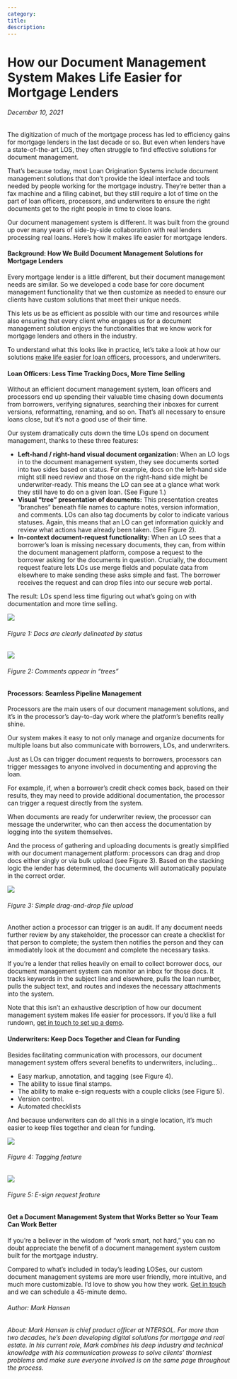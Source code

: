 ```yaml
---
category:
title:
description:
---
```


# How our Document Management System Makes Life Easier for Mortgage Lenders

###### December 10, 2021

The digitization of much of the mortgage process has led to efficiency gains for mortgage lenders in the last decade or so. But even when lenders have a state-of-the-art LOS, they often struggle to find effective solutions for document management.

That’s because today, most Loan Origination Systems include document management solutions that don’t provide the ideal interface and tools needed by people working for the mortgage industry. They’re better than a fax machine and a filing cabinet, but they still require a lot of time on the part of loan officers, processors, and underwriters to ensure the right documents get to the right people in time to close loans.

Our document management system is different. It was built from the ground up over many years of side-by-side collaboration with real lenders processing real loans. Here’s how it makes life easier for mortgage lenders.

#### Background: How We Build Document Management Solutions for Mortgage Lenders

Every mortgage lender is a little different, but their document management needs are similar. So we developed a code base for core document management functionality that we then customize as needed to ensure our clients have custom solutions that meet their unique needs.

This lets us be as efficient as possible with our time and resources while also ensuring that every client who engages us for a document management solution enjoys the functionalities that we know work for mortgage lenders and others in the industry.

To understand what this looks like in practice, let’s take a look at how our solutions [make life easier for loan officers](https://ntersol.com/blog/how-to-make-sure-every-loan-officer-gets-the-right-leads/), processors, and underwriters.

#### Loan Officers: Less Time Tracking Docs, More Time Selling

Without an efficient document management system, loan officers and processors end up spending their valuable time chasing down documents from borrowers, verifying signatures, searching their inboxes for current versions, reformatting, renaming, and so on. That’s all necessary to ensure loans close, but it’s not a good use of their time.

Our system dramatically cuts down the time LOs spend on document management, thanks to these three features:

- **Left-hand / right-hand visual document organization:** When an LO logs in to the document management system, they see documents sorted into two sides based on status. For example, docs on the left-hand side might still need review and those on the right-hand side might be underwriter-ready. This means the LO can see at a glance what work they still have to do on a given loan. (See Figure 1.)
- **Visual “tree” presentation of documents:** This presentation creates “branches” beneath file names to capture notes, version information, and comments. LOs can also tag documents by color to indicate various statuses. Again, this means that an LO can get information quickly and review what actions have already been taken. (See Figure 2).
- **In-context document-request functionality:** When an LO sees that a borrower’s loan is missing necessary documents, they can, from within the document management platform, compose a request to the borrower asking for the documents in question. Crucially, the document request feature lets LOs use merge fields and populate data from elsewhere to make sending these asks simple and fast. The borrower receives the request and can drop files into our secure web portal.

The result: LOs spend less time figuring out what’s going on with documentation and more time selling.

![](https://ntersol.com/wp-content/uploads/2021/12/image1.png)

###### Figure 1: Docs are clearly delineated by status

![](https://ntersol.com/wp-content/uploads/2021/12/image2.png)

###### Figure 2: Comments appear in “trees”

#### Processors: Seamless Pipeline Management

Processors are the main users of our document management solutions, and it’s in the processor’s day-to-day work where the platform’s benefits really shine.

Our system makes it easy to not only manage and organize documents for multiple loans but also communicate with borrowers, LOs, and underwriters.

Just as LOs can trigger document requests to borrowers, processors can trigger messages to anyone involved in documenting and approving the loan.

For example, if, when a borrower’s credit check comes back, based on their results, they may need to provide additional documentation, the processor can trigger a request directly from the system.

When documents are ready for underwriter review, the processor can message the underwriter, who can then access the documentation by logging into the system themselves.

And the process of gathering and uploading documents is greatly simplified with our document management platform: processors can drag and drop docs either singly or via bulk upload (see Figure 3). Based on the stacking logic the lender has determined, the documents will automatically populate in the correct order.

![](https://ntersol.com/wp-content/uploads/2021/12/image5.png)

###### Figure 3: Simple drag-and-drop file upload

Another action a processor can trigger is an audit. If any document needs further review by any stakeholder, the processor can create a checklist for that person to complete; the system then notifies the person and they can immediately look at the document and complete the necessary tasks.

If you’re a lender that relies heavily on email to collect borrower docs, our document management system can monitor an inbox for those docs. It tracks keywords in the subject line and elsewhere, pulls the loan number, pulls the subject text, and routes and indexes the necessary attachments into the system.

Note that this isn’t an exhaustive description of how our document management system makes life easier for processors. If you’d like a full rundown, [get in touch to set up a demo](https://www.ntersol.com).

#### Underwriters: Keep Docs Together and Clean for Funding

Besides facilitating communication with processors, our document management system offers several benefits to underwriters, including…

- Easy markup, annotation, and tagging (see Figure 4).
- The ability to issue final stamps.
- The ability to make e-sign requests with a couple clicks (see Figure 5).
- Version control.
- Automated checklists

And because underwriters can do all this in a single location, it’s much easier to keep files together and clean for funding.

![](https://ntersol.com/wp-content/uploads/2021/12/image4.png)

###### Figure 4: Tagging feature

![](https://ntersol.com/wp-content/uploads/2021/12/image3.png)

###### Figure 5: E-sign request feature

#### Get a Document Management System that Works Better so Your Team Can Work Better

If you’re a believer in the wisdom of “work smart, not hard,” you can no doubt appreciate the benefit of a document management system custom built for the mortgage industry.

Compared to what’s included in today’s leading LOSes, our custom document management systems are more user friendly, more intuitive, and much more customizable. I’d love to show you how they work. [Get in touch](https://ntersol.com/) and we can schedule a 45-minute demo.

###### _Author: Mark Hansen_

###### _About: Mark Hansen is chief product officer at NTERSOL. For more than two decades, he’s been developing digital solutions for mortgage and real estate. In his current role, Mark combines his deep industry and technical knowledge with his communication prowess to solve clients’ thorniest problems and make sure everyone involved is on the same page throughout the process._
